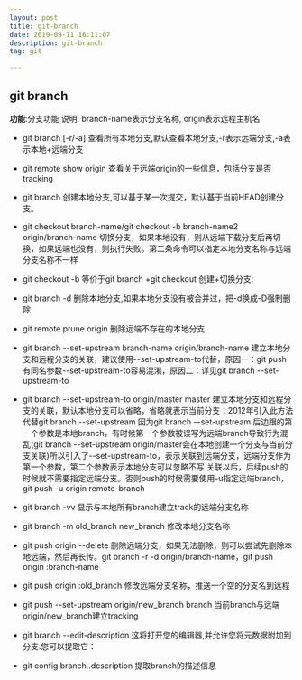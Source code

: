 ```yaml
---
layout: post
title: git-branch
date: 2019-09-11 16:11:07
description: git-branch
tag: git

---
```


## git branch
**功能**:分支功能
说明: branch-name表示分支名称, origin表示远程主机名
+ git branch [-r/-a]
    查看所有本地分支,默认查看本地分支,-r表示远端分支,-a表示本地+远端分支
+ git remote show origin
    查看关于远端origin的一些信息，包括分支是否tracking
+ git branch <name> <commid>
    创建本地分支,可以基于某一次提交，默认基于当前HEAD创建分支。
+ git checkout branch-name/git checkout -b branch-name2 origin/branch-name
    切换分支，如果本地没有，则从远端下载分支后再切换，如果远端也没有，则执行失败。第二条命令可以指定本地分支名称与远端分支名称不一样
+  git checkout -b <name>
    等价于git branch <name>+git checkout <name>创建+切换分支: 
+ git branch -d <name>
    删除本地分支,如果本地分支没有被合并过，把-d换成-D强制删除
+ git remote prune origin 
    删除远端不存在的本地分支
+ git branch --set-upstream branch-name origin/branch-name
    建立本地分支和远程分支的关联，建议使用--set-upstream-to代替，原因一：git push有同名参数--set-upstream-to容易混淆，原因二：详见git branch --set-upstream-to
+ git branch --set-upstream-to origin/master master
    建立本地分支和远程分支的关联，默认本地分支可以省略，省略就表示当前分支；2012年引入此方法代替git branch --set-upstream
    因为git branch --set-upstream 后边跟的第一个参数是本地branch，有时候第一个参数被误写为远端branch导致行为混乱(git branch --set-upstream origin/master会在本地创建一个分支与当前分支关联)所以引入了--set-upstream-to，表示关联到远端分支，远端分支作为第一个参数，第二个参数表示本地分支可以忽略不写
    关联以后，后续push的时候就不需要指定远端分支。否则push的时候需要使用-u指定远端branch，git push -u origin remote-branch
+ git branch -vv
    显示与本地所有branch建立track的远端分支名称
+ git branch -m old_branch new_branch
    修改本地分支名称

+ git push origin --delete <name>
    删除远端分支，如果无法删除，则可以尝试先删除本地远端，然后再长传。git branch -r -d origin/branch-name，git push origin :branch-name
+ git push origin :old_branch
    修改远端分支名称，推送一个空的分支名到远程
+ git push --set-upstream origin/new_branch branch
    当前branch与远端origin/new_branch建立tracking
+ git branch --edit-description
    这将打开您的编辑器,并允许您将元数据附加到分支.您可以提取它：
+ git config branch.<branch>.description
    提取branch的描述信息